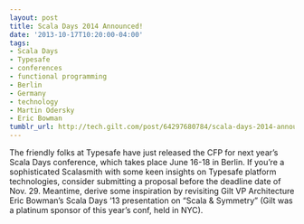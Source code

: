 ```yaml
---
layout: post
title: Scala Days 2014 Announced!
date: '2013-10-17T10:20:00-04:00'
tags:
- Scala Days
- Typesafe
- conferences
- functional programming
- Berlin
- Germany
- technology
- Martin Odersky
- Eric Bowman
tumblr_url: http://tech.gilt.com/post/64297680784/scala-days-2014-announced
---
```




The friendly folks at Typesafe have just released the CFP for next year’s Scala Days conference, which takes place June 16-18 in Berlin. If you’re a sophisticated Scalasmith with some keen insights on Typesafe platform technologies, consider submitting a proposal before the deadline date of Nov. 29. Meantime, derive some inspiration by revisiting Gilt VP Architecture Eric Bowman’s Scala Days ‘13 presentation on “Scala & Symmetry” (Gilt was a platinum sponsor of this year’s conf, held in NYC).

